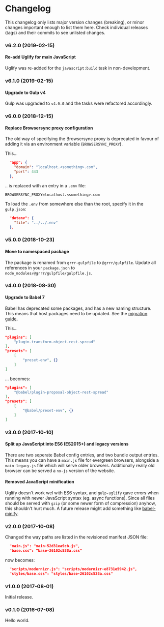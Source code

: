 # Changelog
This changelog only lists major version changes (breaking), or minor changes important enough to list them here. Check individual releases (tags) and their commits to see unlisted changes.


### v6.2.0 (2019-02-15)

#### Re-add Uglify for main JavaScript
Uglify was re-added for the `javascript:build` task in non-development.


### v6.1.0 (2019-02-15)

#### Upgrade to Gulp v4
Gulp was upgraded to `v4.0.0` and the tasks were refactored accordingly.


### v6.0.0 (2018-12-15)

#### Replace Browsersync proxy configuration
The old way of specifying the Browsersync proxy is deprecated in favour of adding it via an environment variable (`BROWSERSYNC_PROXY`).

This...

```json
  "app": {
    "domain": "localhost.<something>.com",
    "port": 443
  },
```

.. is replaced with an entry in a `.env` file:

```
BROWSERSYNC_PROXY=localhost.<something>.com
```

To load the `.env` from somewhere else than the root, specify it in the `gulp.json`:

```json
  "dotenv": {
    "file": "../../.env"
  },
```


### v5.0.0 (2018-10-23)

#### Move to namespaced package
The package is renamed from `grrr-gulpfile` to `@grrr/gulpfile`. Update all references in your `package.json` to `node_modules/@grrr/gulpfile/gulpfile.js`.


### v4.0.0 (2018-08-30)

#### Upgrade to Babel 7
Babel has deprecated some packages, and has a new naming structure. This means that host packages need to be updated. See the [migration guide](https://babeljs.io/docs/en/v7-migration).

This...

```json
"plugins": [
    "plugin-transform-object-rest-spread"
],
"presets": [
    [
        "preset-env", {}
    ]
]
```

... becomes:

```json
"plugins": [
    "@babel/plugin-proposal-object-rest-spread"
],
"presets": [
    [
        "@babel/preset-env", {}
    ]
]
```


### v3.0.0 (2017-10-10)

#### Split up JavaScript into ES6 (ES2015+) and legacy versions
There are two seperate Babel config entries, and two bundle output entries. This means you can have a `main.js` file for evergreen browsers, alongside a `main-legacy.js` file which will serve older browsers. Additionally really old browser can be served a `no-js` version of the website.

#### Removed JavaScript minification
Uglify doesn't work wel with ES6 syntax, and `gulp-uglify` gave errors when running with newer JavaScript syntax (eg. async functions). Since all files should be served with `gzip` (or some newer form of compression) anyhow, this shouldn't hurt much.
A future release might add something like [babel-minify](https://github.com/babel/minify).


### v2.0.0 (2017-10-08)

Changed the way paths are listed in the revisioned manifest JSON file:

```json
  "main.js": "main-52d31ea9cb.js",
  "base.css": "base-26102c538a.css"
```

now becomes:

```json
  "scripts/modernizr.js": "scripts/modernizr-e8731e5942.js",
  "styles/base.css": "styles/base-26102c538a.css"
```


### v1.0.0 (2017-08-01)

Initial release.


### v0.1.0 (2016-07-08)

Hello world.

